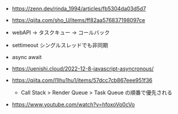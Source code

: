 - https://zenn.dev/rinda_1994/articles/fb5304da03d5d7
- https://qiita.com/sho_U/items/ff82aa576837198097ce
- webAPI -> タスクキュー -> コールバック

- settimeout シングルスレッドでも非同期
- async await 

- https://uenishi.cloud/2022-12-8-javascript-asyncronous/
- https://qiita.com/l1lhu1hu1/items/57dcc7cb867eee951f36
  - Call Stack > Render Queue > Task Queue の順番で優先される
- https://www.youtube.com/watch?v=hfoxoVo0cVo
